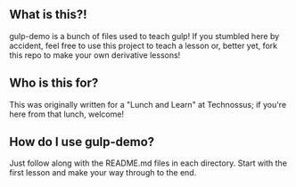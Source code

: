 ## What is this?!

gulp-demo is a bunch of files used to teach gulp! If you stumbled here by accident, feel
free to use this project to teach a lesson or, better yet, fork this repo to make your
own derivative lessons!

## Who is this for?

This was originally written for a "Lunch and Learn" at Technossus; if you're here from
that lunch, welcome!

## How do I use gulp-demo?

Just follow along with the README.md files in each directory.  Start with the first
lesson and make your way through to the end.